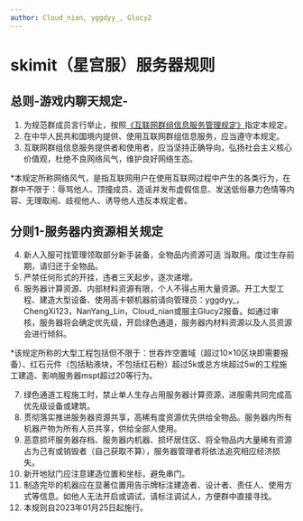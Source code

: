 ```yaml
---
author: Cloud_nian, yggdyy_, Glucy2
---
```

# skimit（星宫服）服务器规则

## 总则-游戏内聊天规定-

1. 为规范群成员言行举止，按照[《互联网群组信息服务管理规定》](http://www.cac.gov.cn/2017-09/07/c_1121623889.htm)指定本规定。
2. 在中华人民共和国境内提供、使用互联网群组信息服务，应当遵守本规定。
3. 互联网群组信息服务提供者和使用者，应当坚持正确导向，弘扬社会主义核心价值观，杜绝不良网络风气，维护良好网络生态。

*本规定所称网络风气，是指互联网用户在使用互联网过程中产生的各类行为，在群中不限于：辱骂他人、顶撞成员、造谣并发布虚假信息、发送低俗暴力色情等内容、无理取闹、歧视他人、诱导他人违反本规定者。

## 分则1-服务器内资源相关规定

4. 新人入服可找管理领取部分新手装备，全物品内资源可适	  当取用。度过生存前期，请归还于全物品。
5. 严禁任何形式的开挂，违者三天起步，逐次递增。
6. 服务器计算资源、内部材料资源有限，个人不得占用大量资源。开工大型工程、建造大型设备、使用高卡顿机器前请向管理员：yggdyy_，ChengXi123，NanYang_Lin，Cloud_nian或服主Glucy2报备。如通过审核，服务器将会确定优先级，开启绿色通道，服务器内材料资源以及人员资源会进行倾斜。

*该规定所称的大型工程包括但不限于：世吞炸空置域（超过10×10区块即需要报备）、红石元件（包括粘液块，不包括红石粉）超过5k或总方块超过5w的工程施工建造、影响服务器mspt超过20等行为。

7. 绿色通道工程施工时，禁止单人生存占用服务器计算资源，进服需共同完成高优先级设备或建筑。
8. 贯彻落实推进服务器资源共享，高稀有度资源优先供给全物品。服务器内所有机器产物为所有人员共享，供给全部人使用。
9. 恶意损坏服务器存档、服务器内机器、损坏居住区、将全物品内大量稀有资源占为己有或销毁者（自己获取不算），服务器管理者将依法追究相应经济损失。
10. 新开地狱门应注意建造位置和坐标，避免串门。
11. 制造完毕的机器应在显著位置用告示牌标注建造者、设计者、责任人、使用方式等信息。如他人无法开启或调试，请标注调试人，方便群中直接寻找。
12. 本规则自2023年01月25日起施行。

